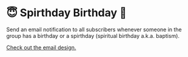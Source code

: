 # 😇 Spirthday Birthday 🎉
Send an email notification to all subscribers whenever someone in the group has a birthday or a spirthday (spiritual birthday a.k.a. baptism).

[Check out the email design.](https://www.behance.net/gallery/136171437/Email-Design-for-Spirthday-Birthday-Alert)

